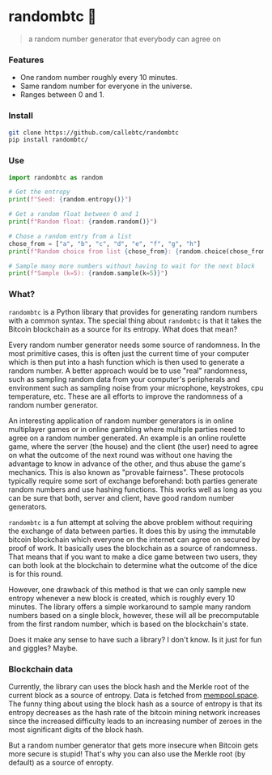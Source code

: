 # randombtc 🎲

> a random number generator that everybody can agree on

### Features
* One random number roughly every 10 minutes.
* Same random number for everyone in the universe.
* Ranges between 0 and 1.

### Install
````bash
git clone https://github.com/callebtc/randombtc
pip install randombtc/
````

### Use
```python
import randombtc as random

# Get the entropy
print(f"Seed: {random.entropy()}")

# Get a random float between 0 and 1
print(f"Random float: {random.random()}")

# Chose a random entry from a list
chose_from = ["a", "b", "c", "d", "e", "f", "g", "h"]
print(f"Random choice from list {chose_from}: {random.choice(chose_from)}")

# Sample many more numbers without having to wait for the next block
print(f"Sample (k=5): {random.sample(k=5)}")

```

### What?

`randombtc` is a Python library that provides for generating random numbers with a common syntax. The special thing about `randombtc` is that it takes the Bitcoin blockchain as a source for its entropy. What does that mean?

Every random number generator needs some source of randomness. In the most primitive cases, this is often just the current time of your computer which is then put into a hash function which is then used to generate a random number. A better approach would be to use "real" randomness, such as sampling random data from your computer's peripherals and environment such as sampling noise from your microphone, keystrokes, cpu temperature, etc. These are all efforts to improve the randomness of a random number generator.

An interesting application of random number generators is in online multiplayer games or in online gambling where multiple parties need to agree on a random number generated. An example is an online roulette game, where the server (the house) and the client (the user) need to agree on what the outcome of the next round was without one having the advantage to know in advance of the other, and thus abuse the game's mechanics. This is also known as "provable fairness". These protocols typically require some sort of exchange beforehand: both parties generate random numbers and use hashing functions. This works well as long as you can be sure that both, server and client, have good random number generators.

`randombtc` is a fun attempt at solving the above problem without requiring the exchange of data between parties. It does this by using the immutable bitcoin blockchain which everyone on the internet can agree on secured by proof of work. It basically uses the blockchain as a source of randomness. That means that if you want to make a dice game between two users, they can both look at the blockchain to determine what the outcome of the dice is for this round.

However, one drawback of this method is that we can only sample new entropy whenever a new block is created, which is roughly every 10 minutes. The library offers a simple workaround to sample many random numbers based on a single block, however, these will all be precomputable from the first random number, which is based on the blockchain's state.

Does it make any sense to have such a library? I don't know. Is it just for fun and giggles? Maybe.

### Blockchain data

Currently, the library can uses the block hash and the Merkle root of the current block as a source of entropy. Data is fetched from [mempool.space](https://mempool.space). The funny thing about using the block hash as a source of entropy is that its entropy decreases as the hash rate of the bitcoin mining network increases since the increased difficulty leads to an increasing number of zeroes in the most significant digits of the block hash. 

But a random number generator that gets more insecure when Bitcoin gets more secure is stupid! That's why you can also use the Merkle root (by default) as a source of enropty.  
